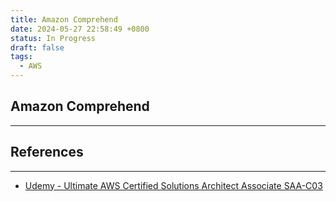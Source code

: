 ```yaml
---
title: Amazon Comprehend
date: 2024-05-27 22:58:49 +0800
status: In Progress
draft: false
tags:
  - AWS
---
```

## Amazon Comprehend
---


## References
---
- [Udemy - Ultimate AWS Certified Solutions Architect Associate SAA-C03](https://www.udemy.com/course/aws-certified-solutions-architect-associate-saa-c03)
